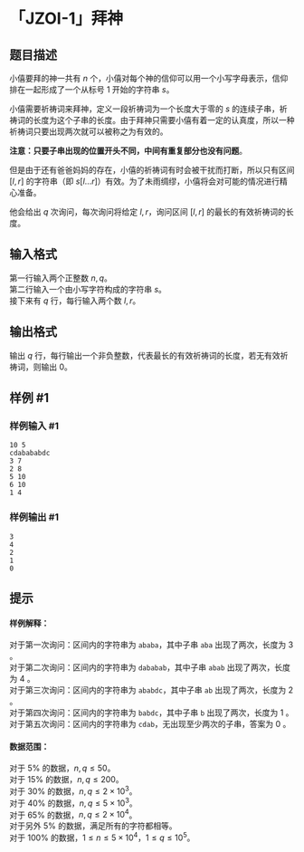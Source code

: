 # 「JZOI-1」拜神

## 题目描述

小僖要拜的神一共有 $n$ 个，小僖对每个神的信仰可以用一个小写字母表示，信仰排在一起形成了一个从标号 $1$ 开始的字符串 $s$。 

小僖需要祈祷词来拜神，定义一段祈祷词为一个长度大于零的 $s$ 的连续子串，祈祷词的长度为这个子串的长度。由于拜神只需要小僖有着一定的认真度，所以一种祈祷词只要出现两次就可以被称之为有效的。

**注意：只要子串出现的位置开头不同，中间有重复部分也没有问题**。 

但是由于还有爸爸妈妈的存在，小僖的祈祷词有时会被干扰而打断，所以只有区间 $[l,r]$ 的字符串（即 $s[l\dots r]$）有效。为了未雨绸缪，小僖将会对可能的情况进行精心准备。  

他会给出 $q$ 次询问，每次询问将给定 $l,r$，询问区间 $[l,r]$ 的最长的有效祈祷词的长度。

## 输入格式

第一行输入两个正整数 $n,q$。  
第二行输入一个由小写字符构成的字符串 $s$。  
接下来有 $q$ 行，每行输入两个数 $l,r$。

## 输出格式

输出 $q$ 行，每行输出一个非负整数，代表最长的有效祈祷词的长度，若无有效祈祷词，则输出 $0$。

## 样例 #1

### 样例输入 #1
```
10 5
cdabababdc
3 7
2 8
5 10
6 10
1 4
```

### 样例输出 #1

```
3
4
2
1
0
```

## 提示

#### 样例解释：  
对于第一次询问：区间内的字符串为 $\texttt{ababa}$，其中子串 $\texttt{aba}$ 出现了两次，长度为 $3$ 。  
对于第二次询问：区间内的字符串为 $\texttt{dababab}$，其中子串 $\texttt{abab}$ 出现了两次，长度为 $4$ 。  
对于第三次询问：区间内的字符串为 $\texttt{ababdc}$，其中子串 $\texttt{ab}$ 出现了两次，长度为 $2$ 。  
对于第四次询问：区间内的字符串为 $\texttt{babdc}$，其中子串 $\texttt{b}$ 出现了两次，长度为 $1$ 。  
对于第五次询问：区间内的字符串为 $\texttt{cdab}$，无出现至少两次的子串，答案为 $0$ 。  

#### 数据范围：    
对于 $5\%$ 的数据，$n,q\le50$。  
对于 $15\%$ 的数据，$n,q\le200$。  
对于 $30\%$ 的数据，$n,q\le2\times10^3$。  
对于 $40\%$ 的数据，$n,q\le5\times10^3$。  
对于 $65\%$ 的数据，$n,q\le2\times 10^4$。  
对于另外 $5\%$ 的数据，满足所有的字符都相等。  
对于 $100\%$ 的数据，$1 \le n\le5\times10^4$，$1 \le q \le 10^5$。  
